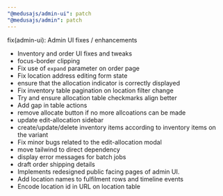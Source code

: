 ```yaml
---
"@medusajs/admin-ui": patch
"@medusajs/admin": patch
---
```


fix(admin-ui): Admin UI fixes / enhancements

- Inventory and order UI fixes and tweaks
- focus-border clipping
- Fix use of `expand` parameter on order page
- Fix location address editing form state
- ensure that the allocation indicator is correctly displayed
- Fix inventory table pagination on location filter change
- Try and ensure allocation table checkmarks align better
- Add gap in table actions
- remove allocate button if no more allcoations can be made
- update edit-allocation sidebar
- create/update/delete inventory items according to inventory items on the variant
- Fix minor bugs related to the edit-allocation modal
- move tailwind to direct dependency
- display error messages for batch jobs
- draft order shipping details
- Implements redesigned public facing pages of admin UI.
- Add location names to fulfilment rows and timeline events
- Encode location id in URL on location table
